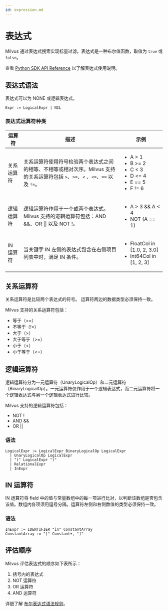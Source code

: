 ```yaml
---
id: expression.md
---
```



# 表达式

Milvus 通过表达式搜索实现标量过滤。表达式是一种布尔值函数，取值为 `true` 或 `false`。

查看 [Python SDK API Reference](/api-reference/pymilvus/2.0.0rc7/api/collection.html) 以了解表达式使用说明。

## 表达式语法

表达式可以为 NONE 或逻辑表达式。

```
Expr := LogicalExpr | NIL
```

### 表达式运算符种类

| 运算符     | 描述                                                         | 示例                                                         |
| ---------- | ------------------------------------------------------------ | ------------------------------------------------------------ |
| 关系运算符 | 关系运算符使用符号检验两个表达式之间的相等、不相等或相对次序。Milvus 支持的关系运算符包括 `>`、`>=`、`<` 、`<=`、`==` 以及 `!=`。 | <ul><li>A > 1</li><li>B >= 2</li><li>C < 3</li><li>D <= 4</li><li>E == 5</li><li>F != 6</li></ul> |
| 逻辑运算符 | 逻辑运算符作用于一个或两个表达式。Milvus 支持的逻辑运算符包括：AND &&、OR \|\| 以及 NOT !。 | <ul><li>A > 3 && A < 4</li><li>NOT (A == 1)</li></ul>        |
| IN 运算符  | 当关键字 IN 左侧的表达式包含在右侧项目列表中时，满足 IN 条件。 | <ul><li>FloatCol in [1.0, 2, 3.0]</li><li>Int64Col in [1, 2, 3]</li></ul> |

## 关系运算符

关系运算符是比较两个表达式的符号。 运算符两边的数据类型必须保持一致。

Milvus 支持的关系运算符包括：

- 等于（==）
- 不等于（!=）
- 大于（>）
- 大于等于（>=）
- 小于（<）
- 小于等于（<=）

## 逻辑运算符

逻辑运算符分为一元运算符（UnaryLogicalOp）和二元运算符（BinaryLogicalOp）。一元运算符仅作用于一个逻辑表达式，而二元运算符将一个逻辑表达式与另一个逻辑表达式进行比较。

Milvus 支持的逻辑运算符包括：

- NOT !
- AND &&
- OR ||

### 语法

```
LogicalExpr := LogicalExpr BinaryLogicalOp LogicalExpr
  | UnaryLogicalOp LogicalExpr
  | "(" LogicalExpr ")"
  | RelationalExpr
  | InExpr
```

## IN 运算符
IN 运算符将 field 中的值与常量数组中的每一项进行比对，以判断该数组是否包含该值。数组内各项须用逗号分隔。运算符左侧和右侧数值的类型必须保持一致。

### 语法

```
InExpr := IDENTIFIER "in" ConstantArray
ConstantArray := "[" Constant+, "]"
```

## 评估顺序

Milvus 评估表达式的顺序如下表所示：

1. 括号内的表达式
2. NOT 运算符
3. OR 运算符
4. AND 运算符


详细了解 [布尔表达式语法规则](boolean.md)。
